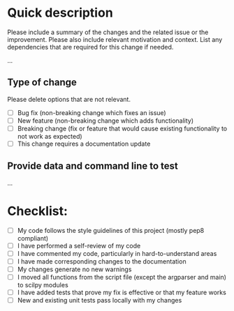 # Quick description

Please include a summary of the changes and the related issue or the improvement. 
Please also include relevant motivation and context. List any dependencies that are required for this change if needed.

...

## Type of change

Please delete options that are not relevant.

- [ ] Bug fix (non-breaking change which fixes an issue)
- [ ] New feature (non-breaking change which adds functionality)
- [ ] Breaking change (fix or feature that would cause existing functionality to not work as expected)
- [ ] This change requires a documentation update

## Provide data and command line to test

...

# Checklist:

- [ ] My code follows the style guidelines of this project (mostly pep8 compliant)
- [ ] I have performed a self-review of my code
- [ ] I have commented my code, particularly in hard-to-understand areas
- [ ] I have made corresponding changes to the documentation
- [ ] My changes generate no new warnings
- [ ] I moved all functions from the script file (except the argparser and main) to scilpy modules
- [ ] I have added tests that prove my fix is effective or that my feature works
- [ ] New and existing unit tests pass locally with my changes
